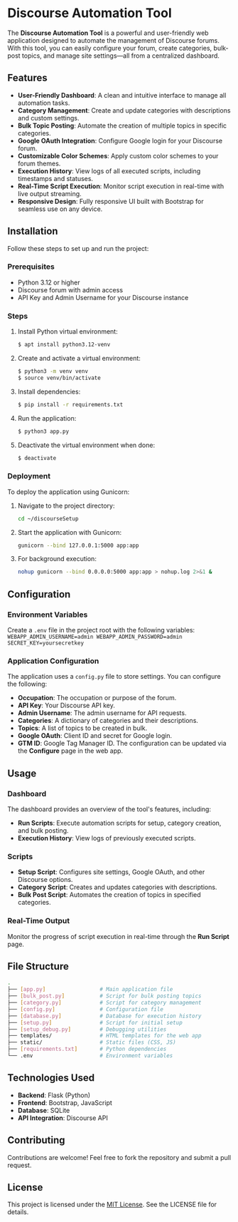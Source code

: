 # Discourse Automation Tool

The **Discourse Automation Tool** is a powerful and user-friendly web application designed to automate the management of Discourse forums. With this tool, you can easily configure your forum, create categories, bulk-post topics, and manage site settings—all from a centralized dashboard.

## Features

- **User-Friendly Dashboard**: A clean and intuitive interface to manage all automation tasks.
- **Category Management**: Create and update categories with descriptions and custom settings.
- **Bulk Topic Posting**: Automate the creation of multiple topics in specific categories.
- **Google OAuth Integration**: Configure Google login for your Discourse forum.
- **Customizable Color Schemes**: Apply custom color schemes to your forum themes.
- **Execution History**: View logs of all executed scripts, including timestamps and statuses.
- **Real-Time Script Execution**: Monitor script execution in real-time with live output streaming.
- **Responsive Design**: Fully responsive UI built with Bootstrap for seamless use on any device.

## Installation

Follow these steps to set up and run the project:

### Prerequisites

- Python 3.12 or higher
- Discourse forum with admin access
- API Key and Admin Username for your Discourse instance

### Steps

1. Install Python virtual environment:
   ```bash
   $ apt install python3.12-venv
   ```
2. Create and activate a virtual environment:
    ```bash
    $ python3 -m venv venv
    $ source venv/bin/activate
    ```
3. Install dependencies:
    ```bash
    $ pip install -r requirements.txt
    ```
4. Run the application:
    ```bash
    $ python3 app.py
    ```
5. Deactivate the virtual environment when done:
    ```bash
    $ deactivate
    ```
### Deployment
To deploy the application using Gunicorn:

1. Navigate to the project directory:
    ```bash
    cd ~/discourseSetup
    ```
2. Start the application with Gunicorn:
    ```bash
    gunicorn --bind 127.0.0.1:5000 app:app
    ```
3. For background execution:
    ```bash
    nohup gunicorn --bind 0.0.0.0:5000 app:app > nohup.log 2>&1 &
    ```
## Configuration
### Environment Variables
Create a `.env` file in the project root with the following variables:
    ```
    WEBAPP_ADMIN_USERNAME=admin
    WEBAPP_ADMIN_PASSWORD=admin
    SECRET_KEY=yoursecretkey
    ```
### Application Configuration
The application uses a `config.py` file to store settings. You can configure the following:

- **Occupation**: The occupation or purpose of the forum.
- **API Key**: Your Discourse API key.
- **Admin Username**: The admin username for API requests.
- **Categories**: A dictionary of categories and their descriptions.
- **Topics**: A list of topics to be created in bulk.
- **Google OAuth**: Client ID and secret for Google login.
- **GTM ID**: Google Tag Manager ID.
The configuration can be updated via the **Configure** page in the web app.
## Usage
### Dashboard
The dashboard provides an overview of the tool's features, including:

- **Run Scripts**: Execute automation scripts for setup, category creation, and bulk posting.
- **Execution History**: View logs of previously executed scripts.

### Scripts
- **Setup Script**: Configures site settings, Google OAuth, and other Discourse options.
- **Category Script**: Creates and updates categories with descriptions.
- **Bulk Post Script**: Automates the creation of topics in specified categories.

### Real-Time Output
Monitor the progress of script execution in real-time through the **Run Script** page.

## File Structure
```bash
.
├── [app.py]                 # Main application file
├── [bulk_post.py]           # Script for bulk posting topics
├── [category.py]            # Script for category management
├── [config.py]              # Configuration file
├── [database.py]            # Database for execution history
├── [setup.py]               # Script for initial setup
├── [setup_debug.py]         # Debugging utilities
├── templates/               # HTML templates for the web app
├── static/                  # Static files (CSS, JS)
├── [requirements.txt]       # Python dependencies
└── .env                     # Environment variables
```

## Technologies Used
- **Backend**: Flask (Python)
- **Frontend**: Bootstrap, JavaScript
- **Database**: SQLite
- **API Integration**: Discourse API

## Contributing
Contributions are welcome! Feel free to fork the repository and submit a pull request.

## License
This project is licensed under the [MIT License](LICENSE). See the LICENSE file for details.